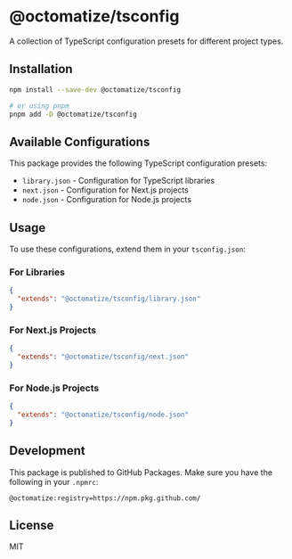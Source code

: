 # @octomatize/tsconfig

A collection of TypeScript configuration presets for different project types.

## Installation

```bash
npm install --save-dev @octomatize/tsconfig

# or using pnpm
pnpm add -D @octomatize/tsconfig
```

## Available Configurations

This package provides the following TypeScript configuration presets:

- `library.json` - Configuration for TypeScript libraries
- `next.json` - Configuration for Next.js projects
- `node.json` - Configuration for Node.js projects

## Usage

To use these configurations, extend them in your `tsconfig.json`:

### For Libraries
```json
{
  "extends": "@octomatize/tsconfig/library.json"
}
```

### For Next.js Projects
```json
{
  "extends": "@octomatize/tsconfig/next.json"
}
```

### For Node.js Projects
```json
{
  "extends": "@octomatize/tsconfig/node.json"
}
```

## Development

This package is published to GitHub Packages. Make sure you have the following in your `.npmrc`:

```
@octomatize:registry=https://npm.pkg.github.com/
```

## License

MIT
